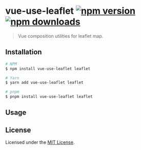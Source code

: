 # vue-use-leaflet [![npm version](https://img.shields.io/npm/v/vue-use-leaflet.svg)](https://npmjs.org/package/vue-use-leaflet) [![npm downloads](https://img.shields.io/npm/dm/vue-use-leaflet.svg)](https://npmjs.org/package/vue-use-leaflet)

> Vue composition utilities for leaflet map.

## Installation

```bash
# NPM
$ npm install vue-use-leaflet leaflet

# Yarn
$ yarn add vue-use-leaflet leaflet

# pnpm
$ pnpm install vue-use-leaflet leaflet
```

## Usage

## License

Licensed under the [MIT License](./LICENSE).
